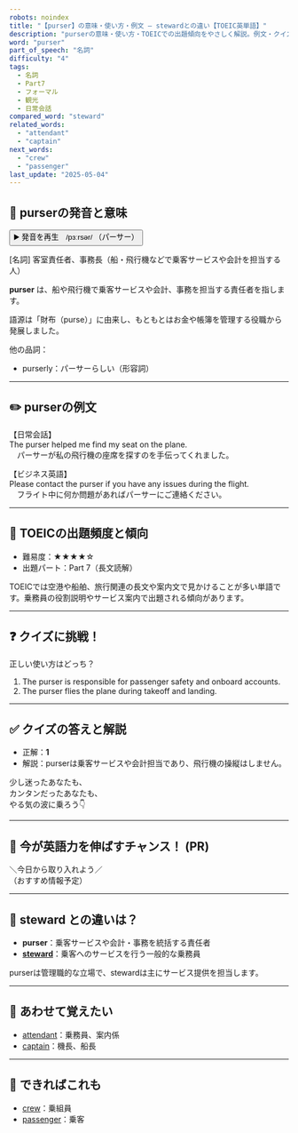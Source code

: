 ```yaml
---
robots: noindex
title: "【purser】の意味・使い方・例文 ― stewardとの違い【TOEIC英単語】"
description: "purserの意味・使い方・TOEICでの出題傾向をやさしく解説。例文・クイズ付きでstewardとの違いもわかりやすく学べます。"
word: "purser"
part_of_speech: "名詞"
difficulty: "4"
tags:
  - 名詞
  - Part7
  - フォーマル
  - 観光
  - 日常会話
compared_word: "steward"
related_words:
  - "attendant"
  - "captain"
next_words:
  - "crew"
  - "passenger"
last_update: "2025-05-04"
---
```


## 🔰 purserの発音と意味

<button class="play-audio" onclick="playTTS('purser')">
  <span class="play-audio-main">
    ▶️ 発音を再生　/pɜːrsər/
  </span>
  <span class="play-audio-sub">
    （パーサー）
  </span>
</button>

[名詞] 客室責任者、事務長（船・飛行機などで乗客サービスや会計を担当する人）

**purser** は、船や飛行機で乗客サービスや会計、事務を担当する責任者を指します。

語源は「財布（purse）」に由来し、もともとはお金や帳簿を管理する役職から発展しました。

他の品詞：  
- purserly：パーサーらしい（形容詞）

---

## ✏️ purserの例文

【日常会話】  
The purser helped me find my seat on the plane.  
　パーサーが私の飛行機の座席を探すのを手伝ってくれました。

【ビジネス英語】  
Please contact the purser if you have any issues during the flight.  
　フライト中に何か問題があればパーサーにご連絡ください。

---

## 🎯 TOEICの出題頻度と傾向

- 難易度：★★★★☆
- 出題パート：Part 7（長文読解）

TOEICでは空港や船舶、旅行関連の長文や案内文で見かけることが多い単語です。乗務員の役割説明やサービス案内で出題される傾向があります。

---

## ❓ クイズに挑戦！

正しい使い方はどっち？

1. The purser is responsible for passenger safety and onboard accounts.  
2. The purser flies the plane during takeoff and landing.

---

## ✅ クイズの答えと解説

- 正解：**1**
- 解説：purserは乗客サービスや会計担当であり、飛行機の操縦はしません。

少し迷ったあなたも、  
カンタンだったあなたも、  
やる気の波に乗ろう👇️

---

## 🚀 今が英語力を伸ばすチャンス！ (PR)

<div class="info-center">
＼今日から取り入れよう／<br>  
（おすすめ情報予定）
</div>

---

## 🤔  steward との違いは？

- **purser**：乗客サービスや会計・事務を統括する責任者
- **[steward](/word/steward/)**：乗客へのサービスを行う一般的な乗務員

purserは管理職的な立場で、stewardは主にサービス提供を担当します。

---

## 🧩 あわせて覚えたい

- [attendant](/word/attendant/)：乗務員、案内係
- [captain](/word/captain/)：機長、船長

---

## 📖 できればこれも

- [crew](/word/crew/)：乗組員
- [passenger](/word/passenger/)：乗客

<!-- cvid: aid37_bid21 -->
